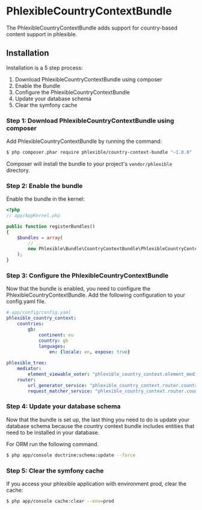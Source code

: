 PhlexibleCountryContextBundle
=============================

The PhlexibleCountryContextBundle adds support for country-based content support in phlexible.

Installation
------------

Installation is a 5 step process:

1. Download PhlexibleCountryContextBundle using composer
2. Enable the Bundle
3. Configure the PhlexibleCountryContextBundle
4. Update your database schema
5. Clear the symfony cache

### Step 1: Download PhlexibleCountryContextBundle using composer

Add PhlexibleCountryContextBundle by running the command:

``` bash
$ php composer.phar require phlexible/country-context-bundle "~1.0.0"
```

Composer will install the bundle to your project's `vendor/phlexible` directory.

### Step 2: Enable the bundle

Enable the bundle in the kernel:

``` php
<?php
// app/AppKernel.php

public function registerBundles()
{
    $bundles = array(
        // ...
        new Phlexible\Bundle\CountryContextBundle\PhlexibleCountryContextBundle(),
    );
}
```

### Step 3: Configure the PhlexibleCountryContextBundle

Now that the bundle is enabled, you need to configure the PhlexibleCountryContextBundle.
Add the following configuration to your config.yaml file.

``` yaml
# app/config/config.yaml
phlexible_country_context:
    countries:
        gb:
            continent: eu
            country: gb
            languages:
                en: {locale: en, expose: true}
                
phlexible_tree:
    mediator:
        element_viewable_voter: "phlexible_country_context.element_mediator.country_aware_viewable_voter"
    router:
        url_generator_service: "phlexible_country_context.router.country_aware_url_generator"
        request_matcher_service: "phlexible_country_context.router.country_aware_request_matcher"
```

### Step 4: Update your database schema

Now that the bundle is set up, the last thing you need to do is update your database schema because the country context bundle includes entities that need to be installed in your database.

For ORM run the following command.

``` bash
$ php app/console doctrine:schema:update --force
```

### Step 5: Clear the symfony cache

If you access your phlexible application with environment prod, clear the cache:

``` bash
$ php app/console cache:clear --env=prod
```
